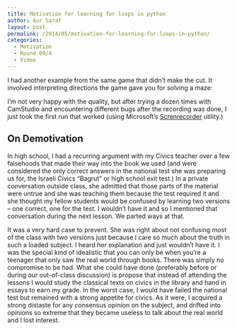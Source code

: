 ```yaml
---
title: Motivation for learning for loops in python
author: Aur Saraf
layout: post
permalink: /2014/05/motivation-for-learning-for-loops-in-python/
categories:
  - Motivation
  - Round 09/4
  - Video
---
```

I had another example from the same game that didn&#8217;t make the cut. It involved interpreting directions the game gave you for solving a maze:



I&#8217;m not very happy with the quality, but after trying a dozen times with CamStudio and encountering different bugs after the recording was done, I just took the first run that worked (using Microsoft&#8217;s [Screnrecorder][1] utility.)

## On Demotivation

In high school, I had a recurring argument with my Civics teacher over a few falsehoods that made their way into the book we used (and were considered the only correct answers in the national test she was preparing us for, the Israeli Civics &#8220;Bagrut&#8221; or high school exit test.) In a private conversation outside class, she admitted that those parts of the material were untrue and she was teaching them because the test required it and she thought my fellow students would be confused by learning two versions &#8211; one correct, one for the test. I wouldn&#8217;t have it and so I mentioned that conversation during the next lesson. We parted ways at that.

It was a very hard case to prevent. She was right about not confusing most of the class with two versions just because I care so much about the truth in such a loaded subject. I heard her explanation and just wouldn&#8217;t have it. I was the special kind of idealistic that you can only be when you&#8217;re a teenager that only saw the real world through books. There was simply no compromise to be had. What she could have done (preferably before or during our out-of-class discussion) is propose that instead of attending the lessons I would study the classical texts on civics in the library and hand in essays to earn my grade. In the worst case, I would have failed the national test but remained with a strong appetite for civics. As it were, I acquired a strong distaste for any consensus opinion on the subject, and drifted into opinions so extreme that they became useless to talk about the real world and I lost interest.

 [1]: http://technet.microsoft.com/en-us/magazine/2009.03.utilityspotlight2.aspx